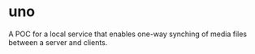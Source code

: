 # uno
A POC for a local service that enables one-way synching of media files between a server and clients.
